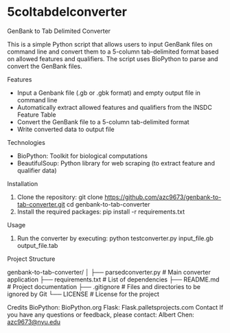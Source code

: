 # 5coltabdelconverter

GenBank to Tab Delimited Converter

This is a simple Python script that allows users to input GenBank files on command line and convert them to a 5-column tab-delimited format based on allowed features and qualifiers. The script uses BioPython to parse and convert the GenBank files.

Features

- Input a Genbank file (.gb or .gbk format) and empty output file in command line
- Automatically extract allowed features and qualifiers from the INSDC Feature Table
- Convert the GenBank file to a 5-column tab-delimited format
- Write converted data to output file

Technologies

- BioPython: Toolkit for biological computations
- BeautifulSoup: Python library for web scraping (to extract feature and qualifier data)

Installation

1. Clone the repository:
git clone https://github.com/azc9673/genbank-to-tab-converter.git
cd genbank-to-tab-converter
2. Install the required packages:
pip install -r requirements.txt

Usage

1. Run the converter by executing:
python testconverter.py input_file.gb output_file.tab

Project Structure

genbank-to-tab-converter/
│
├── parsedconverter.py     # Main converter application
├── requirements.txt       # List of dependencies
├── README.md              # Project documentation
├── .gitignore             # Files and directories to be ignored by Git
└── LICENSE                # License for the project

Credits
BioPython: BioPython.org
Flask: Flask.palletsprojects.com
Contact
If you have any questions or feedback, please contact:
Albert Chen: azc9673@nyu.edu
